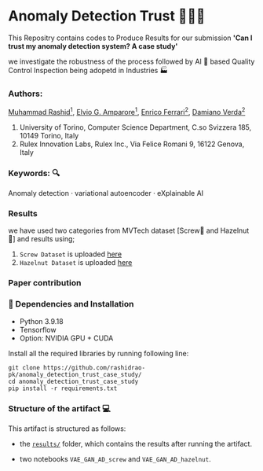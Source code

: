# Anomaly Detection Trust 🦠👾✅

This Repositry contains codes to Produce Results for our submission <b>'Can I trust my anomaly detection system? A case study'</b> 
<p> we investigate the robustness of the process followed by AI 🤖 based Quality Control Inspection being adopetd in Industries 🏭 </p>


### Authors:
[Muhammad Rashid<sup>1</sup>](https://scholar.google.com/citations?user=F5u_Z5MAAAAJ&hl=en), [Elvio G. Amparore<sup>1</sup>](https://scholar.google.com/citations?user=Hivlp1kAAAAJ&hl=en&oi=ao), [Enrico Ferrari<sup>2</sup>](https://scholar.google.com/citations?user=QOflGNIAAAAJ&hl=en&oi=ao), [Damiano Verda<sup>2</sup>](https://scholar.google.com/citations?user=t6o9YSsAAAAJ&hl=en&oi=ao)
1. University of Torino, Computer Science Department, C.so Svizzera 185, 10149 Torino, Italy
2. Rulex Innovation Labs, Rulex Inc., Via Felice Romani 9, 16122 Genova, Italy
### Keywords: 🔍
Anomaly detection · variational autoencoder · eXplainable
AI
### Results
we have used two categories from MVTech dataset [Screw🔩 and Hazelnut 🌰] and results using;
1. `Screw Dataset` is uploaded <a href='https://github.com/rashidrao-pk/anomaly_detection_trust_case_study/blob/main/results/imgs_screw_full.html'>here </a>
2. `Hazelnut Dataset` is uploaded <a href='https://github.com/rashidrao-pk/anomaly_detection_trust_case_study/blob/main/results/imgs_hazelnut_full.html'>here </a>



### Paper contribution 


### 🔧 Dependencies and Installation
- Python 3.9.18
- Tensorflow
- Option: NVIDIA GPU + CUDA

Install all the required libraries by running following line:

```
git clone https://github.com/rashidrao-pk/anomaly_detection_trust_case_study/
cd anomaly_detection_trust_case_study
pip install -r requirements.txt
```

### Structure of the artifact 💻

This artifact is structured as follows:

- the [`results/`](https://github.com/rashidrao-pk/lime-stratified-examples/tree/main/result) folder, which contains the results after running the artifact.

- two notebooks `VAE_GAN_AD_screw` and `VAE_GAN_AD_hazelnut`. 